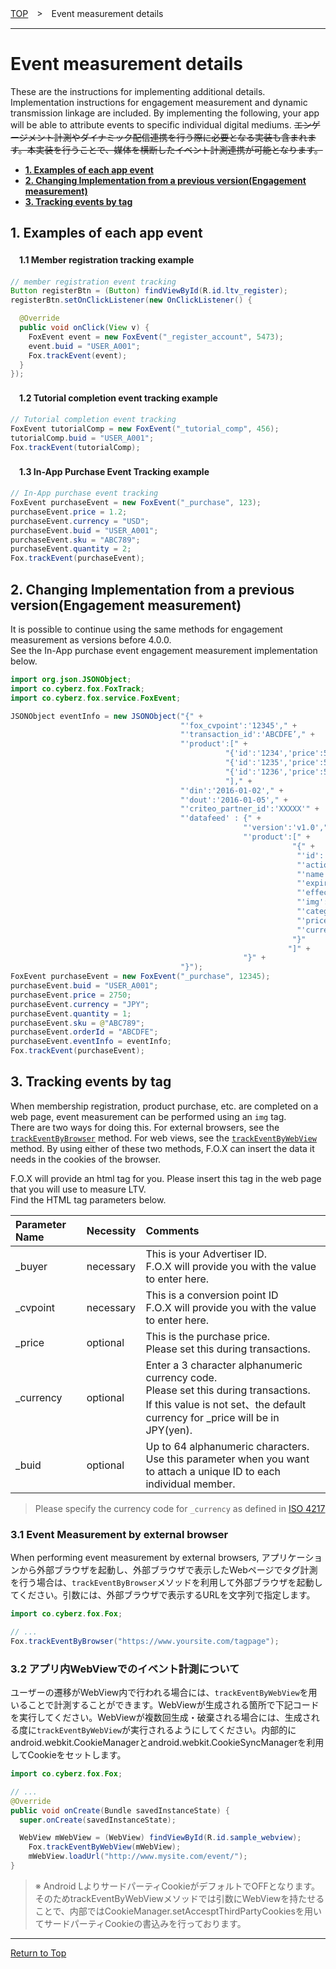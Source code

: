 [TOP](../../README.md)　>　Event measurement details

---

# Event measurement details

These are the instructions for implementing additional details. <br>
Implementation instructions for engagement measurement and dynamic transmission linkage are included. By implementing the following, your app will be able to attribute events to specific individual digital mediums.
~~エンゲージメント計測やダイナミック配信連携を行う際に必要となる実装も含まれます。本実装を行うことで、媒体を横断したイベント計測連携が可能となります。~~

* **[1. Examples of each app event](#each_event_sample)**
* **[2. Changing Implementation from a previous version(Engagement measurement)](#continuity)**
* **[3. Tracking events by tag](#track_by_tag)**

<div id="each_event_sample"></div>

## 1. Examples of each app event

#### 　1.1 Member registration tracking example

```java
// member registration event tracking
Button registerBtn = (Button) findViewById(R.id.ltv_register);
registerBtn.setOnClickListener(new OnClickListener() {

  @Override
  public void onClick(View v) {
    FoxEvent event = new FoxEvent("_register_account", 5473);
    event.buid = "USER_A001";
    Fox.trackEvent(event);
  }
});
```

#### 　1.2 Tutorial completion event tracking example

```java
// Tutorial completion event tracking
FoxEvent tutorialComp = new FoxEvent("_tutorial_comp", 456);
tutorialComp.buid = "USER_A001";
Fox.trackEvent(tutorialComp);
```

#### 　1.3 In-App Purchase Event Tracking example

```java
// In-App purchase event tracking
FoxEvent purchaseEvent = new FoxEvent("_purchase", 123);
purchaseEvent.price = 1.2;
purchaseEvent.currency = "USD";
purchaseEvent.buid = "USER_A001";
purchaseEvent.sku = "ABC789";
purchaseEvent.quantity = 2;
Fox.trackEvent(purchaseEvent);
```

<div id="continuity"></div>

## 2. Changing Implementation from a previous version(Engagement measurement)

It is possible to continue using the same methods for engagement measurement as versions before 4.0.0.<br>
See the In-App purchase event engagement measurement implementation below.

```java
import org.json.JSONObject;
import co.cyberz.fox.FoxTrack;
import co.cyberz.fox.service.FoxEvent;

JSONObject eventInfo = new JSONObject("{" +
                                      "'fox_cvpoint':'12345'," +
                                      "'transaction_id':'ABCDFE’," +
                                      "'product':[" +
                                                "{'id':'1234','price':550,'quantity':1}," +
                                                "{'id':'1235','price':550,'quantity':2}," +
                                                "{'id':'1236','price':550,'quantity':2}" +
                                                "]," +
                                      "'din':'2016-01-02'," +
                                      "'dout':'2016-01-05'," +
                                      "'criteo_partner_id':'XXXXX'" +
                                      "'datafeed' : {" +
                                                    "'version':'v1.0'," +
                                                    "'product':[" +
                                                               "{" +
                                                                "'id':'12345'" +
                                                                "'action':'U'" +
                                                                "'name':'icecreame'" +
                                                                "'expire':'2016-10-31'" +
                                                                "'effective':'2016-04-01'" +
                                                                "'img':'http://pngimg.com/upload/ice_cream_PNG5099.png'" +
                                                                "'category1':'food'" +
                                                                "'price':'2750'" +
                                                                "'currency':'JPY'"
                                                               "}"
                                                              "]" +
                                                    "}" +
                                      "}");
FoxEvent purchaseEvent = new FoxEvent("_purchase", 12345);
purchaseEvent.buid = "USER_A001";
purchaseEvent.price = 2750;
purchaseEvent.currency = "JPY";
purchaseEvent.quantity = 1;
purchaseEvent.sku = @"ABC789";
purchaseEvent.orderId = "ABCDFE";
purchaseEvent.eventInfo = eventInfo;
Fox.trackEvent(purchaseEvent);
```

<div id="track_by_tag"></div>

## 3. Tracking events by tag

When membership registration, product purchase, etc. are completed on a web page, event measurement can be performed using an `img` tag.<br>
There are two ways for doing this.
For external browsers, see the [`trackEventByBrowser`](../sdk_api/README.md#fox) method.
For web views, see the [`trackEventByWebView`](../sdk_api/README.md#fox) method.
By using either of these two methods, F.O.X can insert the data it needs in the cookies of the browser.

F.O.X will provide an html tag for you. Please insert this tag in the web page that you will use to measure LTV. <br>
Find the HTML tag parameters below.

|Parameter Name|Necessity|Comments|
|:-----|:-----|:-----|
|_buyer|necessary|This is your Advertiser ID.<br />F.O.X will provide you with the value to enter here.|
|_cvpoint|necessary|This is a conversion point ID<br/>F.O.X will provide you with the value to enter here.|
|_price|optional|This is the purchase price.<br> Please set this during transactions.|
|_currency|optional|Enter a 3 character alphanumeric currency code.<br>Please set this during transactions.<br />If this value is not set、the default currency for _price will be in JPY(yen).|
|_buid|optional|Up to 64 alphanumeric characters.<br />Use this parameter when you want to attach a unique ID to each individual member.|

> Please specify the currency code for `_currency` as defined in [ISO 4217](https://en.wikipedia.org/wiki/ISO_4217)


<div id="track_by_browser"></div>

### 3.1 Event Measurement by external browser

When performing event measurement by external browsers, 
アプリケーションから外部ブラウザを起動し、外部ブラウザで表示したWebページでタグ計測を行う場合は、`trackEventByBrowser`メソッドを利用して外部ブラウザを起動してください。引数には、外部ブラウザで表示するURLを文字列で指定します。

```java
import co.cyberz.fox.Fox;

// ...
Fox.trackEventByBrowser("https://www.yoursite.com/tagpage");
```

<div id="track_by_webview"></div>

### 3.2 アプリ内WebViewでのイベント計測について

ユーザーの遷移がWebView内で行われる場合には、`trackEventByWebView`を用いることで計測することができます。WebViewが生成される箇所で下記コードを実行してください。WebViewが複数回生成・破棄される場合には、生成される度に`trackEventByWebView`が実行されるようにしてください。内部的にandroid.webkit.CookieManagerとandroid.webkit.CookieSyncManagerを利用してCookieをセットします。

```java
import co.cyberz.fox.Fox;

// ...
@Override
public void onCreate(Bundle savedInstanceState) {
  super.onCreate(savedInstanceState);

  WebView mWebView = (WebView) findViewById(R.id.sample_webview);
	Fox.trackEventByWebView(mWebView);
	mWebView.loadUrl("http://www.mysite.com/event/");
}
```

> ※ Android LよりサードパーティCookieがデフォルトでOFFとなります。 そのためtrackEventByWebViewメソッドでは引数にWebViewを持たせることで、内部ではCookieManager.setAccesptThirdPartyCookiesを用いてサードパーティCookieの書込みを行っております。



---
[Return to Top](../../README.md)
